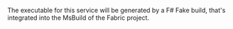 ﻿The executable for this service will be generated by a F# Fake build, that's integrated
into the MsBuild of the Fabric project.
